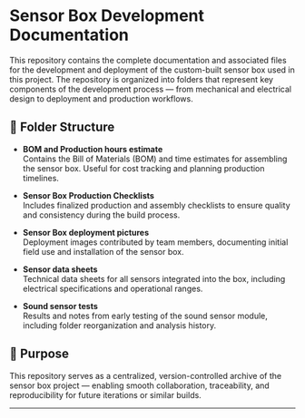 # Sensor Box Development Documentation

This repository contains the complete documentation and associated files for the development and deployment of the custom-built sensor box used in this project. The repository is organized into folders that represent key components of the development process — from mechanical and electrical design to deployment and production workflows.

## 📁 Folder Structure

- **BOM and Production hours estimate**  
  Contains the Bill of Materials (BOM) and time estimates for assembling the sensor box. Useful for cost tracking and planning production timelines.

- **Sensor Box Production Checklists**  
  Includes finalized production and assembly checklists to ensure quality and consistency during the build process.

- **Sensor Box deployment pictures**  
  Deployment images contributed by team members, documenting initial field use and installation of the sensor box.

- **Sensor data sheets**  
  Technical data sheets for all sensors integrated into the box, including electrical specifications and operational ranges.

- **Sound sensor tests**  
  Results and notes from early testing of the sound sensor module, including folder reorganization and analysis history.

## 📌 Purpose

This repository serves as a centralized, version-controlled archive of the sensor box project — enabling smooth collaboration, traceability, and reproducibility for future iterations or similar builds.

---


